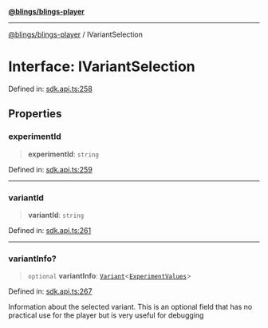[**@blings/blings-player**](../README.md)

***

[@blings/blings-player](../globals.md) / IVariantSelection

# Interface: IVariantSelection

Defined in: [sdk.api.ts:258](https://bitbucket.org/blingsio/player/src/e9d4e5a1bf54c48bcb6663f1308cce3af89efa76/src/SDK/sdk.api.ts#lines-258)

## Properties

### experimentId

> **experimentId**: `string`

Defined in: [sdk.api.ts:259](https://bitbucket.org/blingsio/player/src/e9d4e5a1bf54c48bcb6663f1308cce3af89efa76/src/SDK/sdk.api.ts#lines-259)

***

### variantId

> **variantId**: `string`

Defined in: [sdk.api.ts:261](https://bitbucket.org/blingsio/player/src/e9d4e5a1bf54c48bcb6663f1308cce3af89efa76/src/SDK/sdk.api.ts#lines-261)

***

### variantInfo?

> `optional` **variantInfo**: [`Variant`](Variant.md)\<[`ExperimentValues`](../type-aliases/ExperimentValues.md)\>

Defined in: [sdk.api.ts:267](https://bitbucket.org/blingsio/player/src/e9d4e5a1bf54c48bcb6663f1308cce3af89efa76/src/SDK/sdk.api.ts#lines-267)

Information about the selected variant.
This is an optional field that has no practical use for the player but is very useful for debugging
